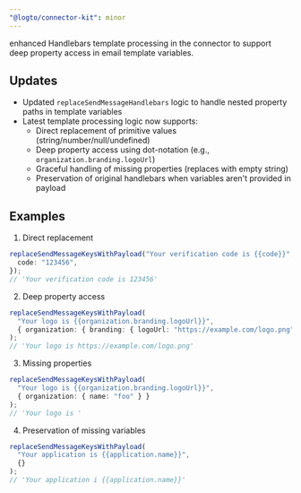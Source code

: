 ```yaml
---
"@logto/connector-kit": minor
---
```


enhanced Handlebars template processing in the connector to support deep property access in email template variables.

## Updates

- Updated `replaceSendMessageHandlebars` logic to handle nested property paths in template variables
- Latest template processing logic now supports:
  - Direct replacement of primitive values (string/number/null/undefined)
  - Deep property access using dot-notation (e.g., `organization.branding.logoUrl`)
  - Graceful handling of missing properties (replaces with empty string)
  - Preservation of original handlebars when variables aren't provided in payload

## Examples

1. Direct replacement

```ts
replaceSendMessageKeysWithPayload("Your verification code is {{code}}", {
  code: "123456",
});
// 'Your verification code is 123456'
```

2. Deep property access

```ts
replaceSendMessageKeysWithPayload(
  "Your logo is {{organization.branding.logoUrl}}",
  { organization: { branding: { logoUrl: "https://example.com/logo.png" } } }
);
// 'Your logo is https://example.com/logo.png'
```

3. Missing properties

```ts
replaceSendMessageKeysWithPayload(
  "Your logo is {{organization.branding.logoUrl}}",
  { organization: { name: "foo" } }
);
// 'Your logo is '
```

4. Preservation of missing variables

```ts
replaceSendMessageKeysWithPayload(
  "Your application is {{application.name}}",
  {}
);
// 'Your application i {{application.name}}'
```

